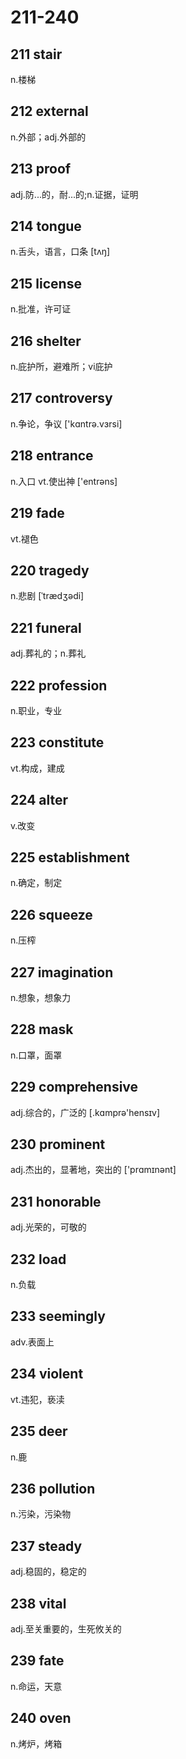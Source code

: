 # 211-240

## 211 stair

n.楼梯

## 212 external

n.外部；adj.外部的

## 213 proof

adj.防...的，耐...的;n.证据，证明

## 214 tongue

n.舌头，语言，口条 [tʌŋ]

## 215 license

n.批准，许可证

## 216 shelter

n.庇护所，避难所；vi庇护

## 217 controversy

n.争论，争议 ['kɑntrə.vɜrsi]

## 218 entrance

n.入口 vt.使出神 ['entrəns]

## 219 fade

vt.褪色

## 220 tragedy

n.悲剧  [ˈtrædʒədi]

## 221 funeral

adj.葬礼的；n.葬礼

## 222 profession

n.职业，专业

## 223 constitute

vt.构成，建成

## 224 alter

v.改变

## 225 establishment

n.确定，制定

## 226 squeeze

n.压榨

## 227 imagination

n.想象，想象力

## 228 mask

n.口罩，面罩

## 229 comprehensive

adj.综合的，广泛的  [.kɑmprə'hensɪv]

## 230 prominent

adj.杰出的，显著地，突出的 ['prɑmɪnənt]

## 231 honorable

adj.光荣的，可敬的

## 232 load

n.负载

## 233 seemingly

adv.表面上

## 234 violent

vt.违犯，亵渎

## 235 deer

n.鹿

## 236 pollution

n.污染，污染物

## 237 steady

adj.稳固的，稳定的

## 238 vital

adj.至关重要的，生死攸关的

## 239 fate

n.命运，天意

## 240 oven

n.烤炉，烤箱
